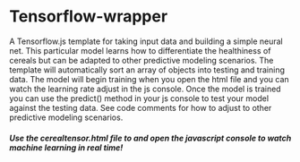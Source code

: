 <h1>Tensorflow-wrapper</h2>
A Tensorflow.js template for taking input data and building a simple neural net. This particular model learns how
to differentiate the healthiness of cereals but can be adapted to other predictive modeling scenarios.
The template will automatically sort an array of objects into testing and training data.
The model will begin training when you open the html file and you can watch the learning rate adjust in the js console. 
Once the model is trained you can use the predict() method in your js console to test your model against the testing data.
See code comments for how to adjust to other predictive modeling scenarios.
<h5>Use the cerealtensor.html file to and open the javascript console to watch machine learning in real time! </h5>
